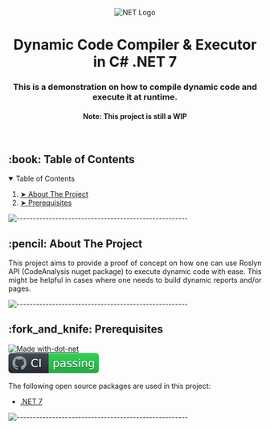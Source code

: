 <p align="center"> 
  <img src="DynamicExecutor/public/logo512.png" alt="NET Logo" width="80px" height="80px">
</p>
<h1 align="center"> Dynamic Code Compiler & Executor in C# .NET 7 </h1>
<h3 align="center"> This is a demonstration on how to compile dynamic code and execute it at runtime. </h3>  
<h4 align="center"> Note: This project is still a WIP </h4>  
</br>
<!-- TABLE OF CONTENTS -->
<h2 id="table-of-contents"> :book: Table of Contents</h2>
<details open="open">
  <summary>Table of Contents</summary>
  <ol>
    <li><a href="#about-the-project"> ➤ About The Project</a></li>
    <li><a href="#prerequisites"> ➤ Prerequisites</a></li>
  </ol>
</details>

![-----------------------------------------------------](https://raw.githubusercontent.com/andreasbm/readme/master/assets/lines/rainbow.png)

<!-- ABOUT THE PROJECT -->
<h2 id="about-the-project"> :pencil: About The Project</h2>
<p align="justify"> 
  This project aims to provide a proof of concept on how one can use Roslyn API (CodeAnalysis nuget package) to execute dynamic code with ease. This might be helpful in cases where one needs to build dynamic reports and/or pages.
</p>

![-----------------------------------------------------](https://raw.githubusercontent.com/andreasbm/readme/master/assets/lines/rainbow.png)

<!-- PREREQUISITES -->
<h2 id="prerequisites"> :fork_and_knife: Prerequisites</h2>

[![Made with-dot-net](https://img.shields.io/badge/-Made%20with%20.NET-purple)](https://dotnet.microsoft.com/en-us/) <br>
[![build status][buildstatus-image]][buildstatus-url]

[buildstatus-image]: https://github.com/ChristopherVR/DynamicExecutor/blob/main/.github/workflows/badge.svg
[buildstatus-url]: https://github.com/ChristopherVR/DynamicExecutor/actions

<!--This project is written mainly in C# and JavaScript programming languages. <br>-->
The following open source packages are used in this project:
* <a href="https://github.com/dotnet/aspnetcore"> .NET 7</a> 
 
![-----------------------------------------------------](https://raw.githubusercontent.com/andreasbm/readme/master/assets/lines/rainbow.png)
